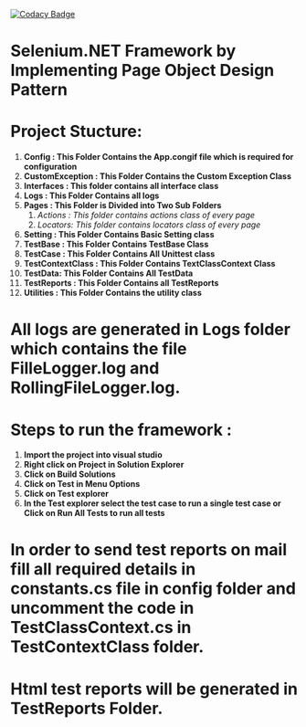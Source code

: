 [![Codacy Badge](https://app.codacy.com/project/badge/Grade/81cd46f537d844a58961c2718640b089)](https://www.codacy.com/manual/lkumarra/Selenium.NET?utm_source=github.com&amp;utm_medium=referral&amp;utm_content=lkumarra/Selenium.NET&amp;utm_campaign=Badge_Grade)

# Selenium.NET Framework by Implementing Page Object Design Pattern

# Project Stucture:
1. **Config : This Folder Contains the App.congif file which is required for configuration**
2. **CustomException : This Folder Contains the Custom Exception Class**
3. **Interfaces : This folder contains all interface class**
4. **Logs : This Folder Contains all logs**
5. **Pages : This Folder is Divided into Two Sub Folders**
    1. *Actions : This folder contains actions class of every page*
    2. *Locators: This folder contains locators class of every page*
6. **Setting : This Folder Contains Basic Setting class**
7. **TestBase : This Folder Contains TestBase Class**
8. **TestCase : This Folder Contains All Unittest class**
9. **TestContextClass : This Folder Contains TextClassContext Class**
10. **TestData: This Folder Contains All TestData**
11. **TestReports : This Folder Contains all TestReports**
12. **Utilities : This Folder Contains the utility class**

# All logs are generated in Logs folder which contains the file FilleLogger.log and RollingFileLogger.log.

# Steps to run the framework :
1. **Import the project into visual studio**
2. **Right click on Project in Solution Explorer**
3. **Click on Build Solutions**
4. **Click on Test in Menu Options**
5. **Click on Test explorer**
6. **In the Test explorer select the test case to run a single test case or Click on Run All Tests to run all tests**

# In order to send test reports on mail fill all required details in constants.cs file in config folder and uncomment the code in TestClassContext.cs in TestContextClass folder.

# Html test reports will be generated in TestReports Folder.
